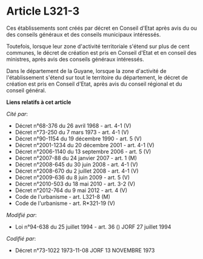 # Article L321-3

Ces établissements sont créés par décret en Conseil d'Etat après avis du ou des conseils généraux et des conseils municipaux
intéressés.

Toutefois, lorsque leur zone d'activité territoriale s'étend sur plus de cent communes, le décret de création est pris en
Conseil d'Etat et en conseil des ministres, après avis des conseils généraux intéressés.

Dans le département de la Guyane, lorsque la zone d'activité de l'établissement s'étend sur tout le territoire du
département, le décret de création est pris en Conseil d'Etat, après avis du conseil régional et du conseil général.

**Liens relatifs à cet article**

_Cité par_:

  - Décret n°68-376 du 26 avril 1968 - art. 4-1 (V)
  - Décret n°73-250 du 7 mars 1973 - art. 4-1 (V)
  - Décret n°90-1154 du 19 décembre 1990 - art. 5 (V)
  - Décret n°2001-1234 du 20 décembre 2001 - art. 4-1 (V)
  - Décret n°2006-1140 du 13 septembre 2006 - art. 5 (V)
  - Décret n°2007-88 du 24 janvier 2007 - art. 1 (M)
  - Décret n°2008-645 du 30 juin 2008 - art. 4-1 (V)
  - Décret n°2008-670 du 2 juillet 2008 - art. 4-1 (V)
  - Décret n°2009-636 du 8 juin 2009 - art. 5 (V)
  - Décret n°2010-503 du 18 mai 2010 - art. 3-2 (V)
  - Décret n°2012-764 du 9 mai 2012 - art. 4 (V)
  - Code de l'urbanisme - art. L321-8 (M)
  - Code de l'urbanisme - art. R*321-19 (V)

_Modifié par_:

  - Loi n°94-638 du 25 juillet 1994 - art. 36 () JORF 27 juillet 1994

_Codifié par_:

  - Décret n°73-1022 1973-11-08 JORF 13 NOVEMBRE 1973
